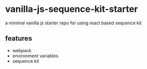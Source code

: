 # vanilla-js-sequence-kit-starter
a minimal vanilla js starter repo for using react based sequence kit

## features
- webpack
- environment variables
- sequence kit